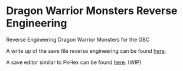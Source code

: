 # Dragon Warrior Monsters Reverse Engineering
 Reverse Engineering Dragon Warrior Monsters for the GBC

 A write up of the save file reverse engineering can be found [here](https://jbperr.github.io/dwm/).

 A save editor similar to PkHex can be found [here](https://www.benperry.org/dwm). (WIP)
